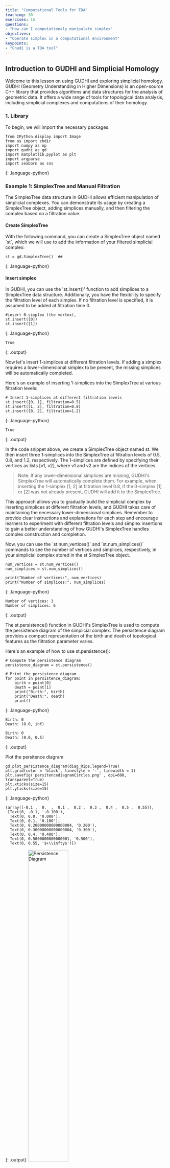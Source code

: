 ```yaml
---
title: "Computational Tools for TDA"
teaching: 30
exercises: 15
questions:
- "How can I computationaly manipulate simplex"
objectives:
- "Operate simplex in a computational environment"
keypoints:
- "Ghudi is a TDA tool"
---
```

## **Introduction to GUDHI and Simplicial Homology**

Welcome to this lesson on using GUDHI and exploring simplicial homology. GUDHI (Geometry Understanding in Higher Dimensions) is an open-source C++ library that provides algorithms and data structures for the analysis of geometric data. It offers a wide range of tools for topological data analysis, including simplicial complexes and computations of their homology.
### **1. Library**
To begin, we will import the necessary packages.
~~~
from IPython.display import Image
from os import chdir
import numpy as np
import gudhi as gd
import matplotlib.pyplot as plt
import argparse
import seaborn as sns
~~~
{: .language-python}


### **Example 1:** SimplexTree and Manual Filtration
The SimplexTree data structure in GUDHI allows efficient manipulation of simplicial complexes. You can demonstrate its usage by creating a SimplexTree object, adding simplices manually, and then filtering the complex based on a filtration value.
#### **Create SimplexTree**
With the following command, you can create a SimplexTree object named ´st´, which we will use to add the information of your filtered simplicial complex:

~~~
st = gd.SimplexTree()  ## 
~~~
{: .language-python}
#### **Insert simplex**
In GUDHI, you can use the 'st.insert()' function to add simplices to a SimplexTree data structure. Additionally, you have the flexibility to specify the filtration level of each simplex. If no filtration level is specified, it is assumed to be added at filtration time 0.

~~~
#insert 0-simplex (the vertex), 
st.insert([0])
st.insert([1])

~~~
{: .language-python}
~~~
True
~~~
{: .output}

Now let's insert 1-simplices at different filtration levels. If adding a simplex requires a lower-dimensional simplex to be present, the missing simplices will be automatically completed.

Here's an example of inserting 1-simplices into the SimplexTree at various filtration levels:

~~~
# Insert 1-simplices at different filtration levels
st.insert([0, 1], filtration=0.5)
st.insert([1, 2], filtration=0.8)
st.insert([0, 2], filtration=1.2)

~~~
{: .language-python}

~~~
True
~~~
{: .output}

In the code snippet above, we create a SimplexTree object named st. We then insert three 1-simplices into the SimplexTree at filtration levels of 0.5, 0.8, and 1.2, respectively. The 1-simplices are defined by specifying their vertices as lists [v1, v2], where v1 and v2 are the indices of the vertices.

> Note: If any lower-dimensional simplices are missing, GUDHI's SimplexTree will automatically complete them. For example, when inserting the 1-simplex [1, 2] at filtration level 0.8, if the 0-simplex [1] or [2] was not already present, GUDHI will add it to the SimplexTree.

This approach allows you to gradually build the simplicial complex by inserting simplices at different filtration levels, and GUDHI takes care of maintaining the necessary lower-dimensional simplices.
Remember to provide clear instructions and explanations for each step and encourage learners to experiment with different filtration levels and simplex insertions to gain a better understanding of how GUDHI's SimplexTree handles complex construction and completion.


Now, you can use the ´st.num_vertices()´ and ´st.num_simplices()´ commands to see the number of vertices and simplices, respectively, in your simplicial complex stored in the st SimplexTree object.

~~~
num_vertices = st.num_vertices()
num_simplices = st.num_simplices()

print("Number of vertices:", num_vertices)
print("Number of simplices:", num_simplices)
~~~
{: .language-python}

~~~
Number of vertices: 3
Number of simplices: 6
~~~
{: .output}

The st.persistence() function in GUDHI's SimplexTree is used to compute the persistence diagram of the simplicial complex. The persistence diagram provides a compact representation of the birth and death of topological features as the filtration parameter varies.

Here's an example of how to use st.persistence():

~~~
# Compute the persistence diagram
persistence_diagram = st.persistence()

# Print the persistence diagram
for point in persistence_diagram:
    birth = point[0]
    death = point[1]
    print("Birth:", birth)
    print("Death:", death)
    print()
~~~
{: .language-python}

~~~
Birth: 0
Death: (0.0, inf)

Birth: 0
Death: (0.0, 0.5)
~~~
{: .output}

Plot the persitence diagram

~~~
gd.plot_persistence_diagram(diag_Rips,legend=True)
plt.grid(color = 'black', linestyle = '-', linewidth = 1)
plt.savefig('persitencediagramCircles.png' , dpi=600, transparent=True)
plt.xticks(size=15)
plt.yticks(size=15)
~~~
{: .language-python}

~~~
(array([-0.1 ,  0.  ,  0.1 ,  0.2 ,  0.3 ,  0.4 ,  0.5 ,  0.55]),
 [Text(0, -0.1, '-0.100'),
  Text(0, 0.0, '0.000'),
  Text(0, 0.1, '0.100'),
  Text(0, 0.20000000000000004, '0.200'),
  Text(0, 0.30000000000000004, '0.300'),
  Text(0, 0.4, '0.400'),
  Text(0, 0.5000000000000001, '0.500'),
  Text(0, 0.55, '$+\\infty$')])
~~~
{: .output}
 <a href="../fig/tda_09_diagram_1.png">
  <img src="../fig/tda_09_diagram_1.png" alt="Persistence Diagram" width="50%" height="auto" />
</a>


Plot the barcode

~~~
gd.plot_persistence_barcode(persistence_diagram,legend=True)
plt.grid(color = 'black', linestyle = '-', linewidth = 1)
plt.savefig('persistencebarcodeCircles' , dpi=600, transparent=True)
plt.xticks(size=15)
plt.yticks(size=15)
~~~
{: .language-python}

~~~
(array([0.  , 0.25, 0.5 , 0.75, 1.  , 1.25, 1.5 , 1.75, 2.  ]),
 [Text(0, 0.0, '0.00'),
  Text(0, 0.25, '0.25'),
  Text(0, 0.5, '0.50'),
  Text(0, 0.75, '0.75'),
  Text(0, 1.0, '1.00'),
  Text(0, 1.25, '1.25'),
  Text(0, 1.5, '1.50'),
  Text(0, 1.75, '1.75'),
  Text(0, 2.0, '2.00')])
~~~
{: .output}
 <a href="../fig/tda_09_barcode_1.png">
  <img src="../fig/tda_09_barcode_1.png" alt="Persistence Diagram" width="50%" height="auto" />
</a>


> ## Exercise 1: Creating a Manually Filtered Simplicial Complex.
>  In the following graph, we have $K$ a simplicial complex filtered representations of simplicial complexes.
>  <a href="../fig/tda_09_filtracion_ex.png">
  <img src="../fig/tda_09_filtracion_ex.png" alt="Exercise 1 Filtration" width="70%" height="auto"/>
</a>
> 
> Perform persistent homology and plot the persistence diagram and barcode.
> > ## Solution  
> > 1. Create a SimplexTree with gd.SimplexTree().
>> 2. Insert vertices at time 0 using 'st.insert()'.
>> 3. Insert the remaining simplices by setting the filtration time using 'st.insert([0, 1], filtration=0.5)'.
>> 4. Perform persistent homology using 'st.persistence()'.
>> 5. Plot the barcode and persistence diagram.
> {: .solution}
{: .challenge}



### **Example 2:** Rips complex from datasets 
Import new package and make two circles 

~~~
from sklearn import datasets
circles, labels = datasets.make_circles(n_samples=100, noise=0.06, factor=0.5)
print('Data dimension:{}'.format(circles.shape))
~~~
{: .language-python}

~~~
Data dimension:(100, 2)
~~~
{: .output}

plot dataset

~~~
sns.set()

fig = plt.figure()
ax = fig.add_subplot(111)
ax = sns.scatterplot(x=circles[:,0], y=circles[:,1],   s=15)
plt.title('Dataset with N=%s points'%(circles.shape[0]))
plt.grid(color = 'black', linestyle = '-', linewidth = 1)
plt.savefig('circles2.png' , dpi=600, transparent=True)
plt.xticks(size=15)
plt.yticks(size=15)
plt.show()
~~~
{: .language-python}

 <a href="../fig/tda_circles.png">
  <img src="../fig/tda_circles.png" alt="Plot Circles" width="50%" height="auto" />
</a>

 The `RipsComplex()` function creates a one skeleton graph from the point cloud.
~~~
%%time
Rips_complex = gd.RipsComplex(circles, max_edge_length=0.6) 
~~~
{: .language-python}
~~~
CPU times: user 0 ns, sys: 214 µs, total: 214 µs
Wall time: 217 µs
~~~
{: .output}

The `create_simplex_tree()` method creates the filtered complex.
~~~
%%time

Rips_simplex_tree = Rips_complex.create_simplex_tree(max_dimension=3) 
~~~
{: .language-python}

~~~
CPU times: user 712 µs, sys: 612 µs, total: 1.32 ms
Wall time: 645 µs
~~~
{: .output}

The `get_filtration()` method computes the simplices of the filtration
~~~
%%time

filt_Rips = list(Rips_simplex_tree.get_filtration())
~~~
{: .language-python}
~~~
CPU times: user 2.72 ms, sys: 2.91 ms, total: 5.64 ms
Wall time: 5.63 ms
~~~
{: .output}

We can compute persistence on the simplex tree structure using the `persistence()` method
~~~
%%time

diag_Rips = Rips_simplex_tree.persistence()
~~~
{: .language-python}
~~~
CPU times: user 4.13 ms, sys: 126 µs, total: 4.26 ms
Wall time: 3.58 ms
~~~
{: .output}


~~~
%%time
gd.plot_persistence_diagram(diag_Rips,legend=True)
plt.grid(color = 'black', linestyle = '-', linewidth = 1)
plt.savefig('persitencediagramCircles.png' , dpi=600, transparent=True)
plt.xticks(size=15)
plt.yticks(size=15)
~~~
{: .language-python}
~~~
(array([-0.1       ,  0.        ,  0.1       ,  0.2       ,  0.3       ,
         0.4       ,  0.5       ,  0.62569893]),
 [Text(0, -0.1, '-0.100'),
  Text(0, 0.0, '0.000'),
  Text(0, 0.1, '0.100'),
  Text(0, 0.20000000000000004, '0.200'),
  Text(0, 0.30000000000000004, '0.300'),
  Text(0, 0.4, '0.400'),
  Text(0, 0.5000000000000001, '0.500'),
  Text(0, 0.6256989291775961, '$+\\infty$')])
~~~
{: .output}


 <a href="../fig/tda_09_persistence_example2.png">
  <img src="../fig/tda_09_persistence_example2.png" alt="Persistence diagram" width="50%" height="auto" />
</a>



~~~
%%time
gd.plot_persistence_barcode(diag_Rips,legend=True)
plt.grid(color = 'black', linestyle = '-', linewidth = 1)
plt.savefig('persistencebarcodeCircles' , dpi=600, transparent=True)
plt.xticks(size=15)
plt.yticks(size=15)
~~~
{: .language-python}
~~~
(array([  0.,  20.,  40.,  60.,  80., 100., 120.]),
 [Text(0, 0.0, '0'),
  Text(0, 20.0, '20'),
  Text(0, 40.0, '40'),
  Text(0, 60.0, '60'),
  Text(0, 80.0, '80'),
  Text(0, 100.0, '100'),
  Text(0, 120.0, '120')])
~~~
{: .output}

 <a href="../fig/tda_09_bardcode_example2.png">
  <img src="../fig/tda_09_bardcode_example2.png" alt="Bard Code" width="50%" height="auto" />
</a>



### **Example 3:** Rips complex from datasets 

~~~
from gudhi.datasets.generators import _points
from gudhi import AlphaComplex
~~~
{: .language-python}


~~~
import requests
#load the file spiral_2d.csv
url = 'https://raw.githubusercontent.com/paumayell/pangenomics/gh-pages/files/spiral_2d.csv'
# Obtener el contenido del archivo
response = requests.get(url)
content = response.text
# Cargar los datos en un arreglo de NumPy
data = np.loadtxt(content.splitlines(), delimiter=' ')
# Graficar los puntos
plt.scatter(data[:, 0], data[:, 1], marker='.', s=1)
plt.show()
~~~
{: .language-python}

<a href="../fig/tda_09_sperial.png">
  <img src="../fig/tda_09_sperial.png" alt="Plot Spiral" width="50%" height="auto" />
</a>

Define simplicial complex
~~~
alpha_complex = AlphaComplex(points = data)
simplex_tree = alpha_complex.create_simplex_tree()
~~~
{: .language-python}

~~~
diag = simplex_tree.persistence()
diag = simplex_tree.persistence(homology_coeff_field=2, min_persistence=0)
print("diag=", diag)

gd.plot_persistence_diagram(diag)
~~~
{: .language-python}

<a href="../fig/tda_09_persistence_example3.png">
  <img src="../fig/tda_09_persistence_example3.png" alt="Persistence diagram" width="50%" height="auto" />
</a>


~~~
gd.plot_persistence_barcode(diag)
#plt.savefig('persistence_barcodeSpiral.svg' , dpi=1200)
plt.show()
~~~
{: .language-python}

 <a href="../fig/tda_09_bardcode_example3.png">
  <img src="../fig/tda_09_bardcode_example3.png" alt="Bard Code" width="50%" height="auto" />
</a>

~~~
%%time
gd.plot_persistence_barcode(v,legend=True)
plt.grid(color = 'black', linestyle = '-', linewidth = 1)
#plt.savefig('persistencebarcodeCircles' , dpi=600, transparent=True)
plt.xticks(size=15)
plt.yticks(size=15)
~~~
{: .language-python}

> Exercice 
